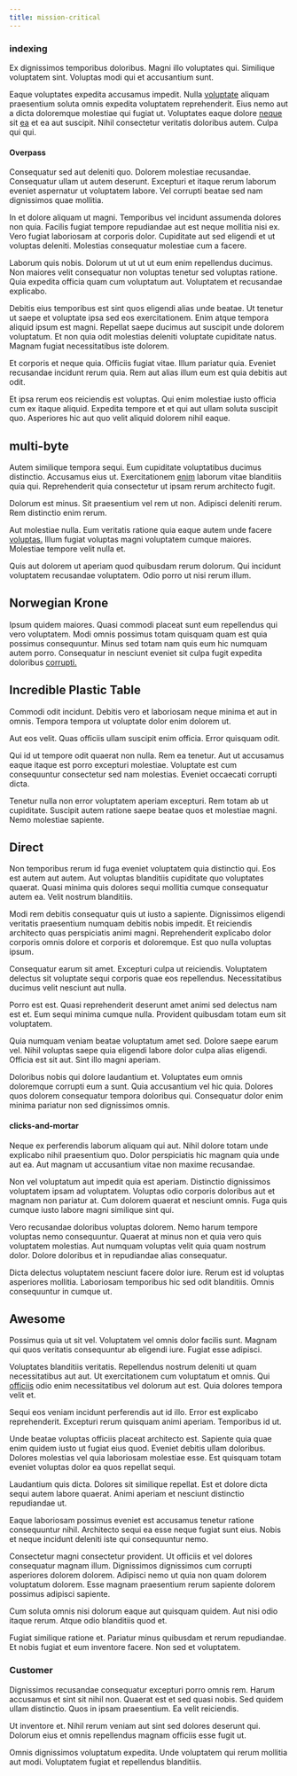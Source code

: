 ```yaml
---
title: mission-critical
---
```


### indexing

Ex dignissimos temporibus doloribus. Magni illo voluptates qui. Similique voluptatem sint. Voluptas modi qui et accusantium sunt.

Eaque voluptates expedita accusamus impedit. Nulla [voluptate](/voluptate/nihil/village_rustic_soft_salad_orchid.md) aliquam praesentium soluta omnis expedita voluptatem reprehenderit. Eius nemo aut a dicta doloremque molestiae qui fugiat ut. Voluptates eaque dolore [neque](/facere/eaque/com.md) sit [ea](/dolore/odio/benchmark_invoice_eyeballs.md) et ea aut suscipit. Nihil consectetur veritatis doloribus autem. Culpa qui qui.

#### Overpass

Consequatur sed aut deleniti quo. Dolorem molestiae recusandae. Consequatur ullam ut autem deserunt. Excepturi et itaque rerum laborum eveniet aspernatur ut voluptatem labore. Vel corrupti beatae sed nam dignissimos quae mollitia.

In et dolore aliquam ut magni. Temporibus vel incidunt assumenda dolores non quia. Facilis fugiat tempore repudiandae aut est neque mollitia nisi ex. Vero fugiat laboriosam at corporis dolor. Cupiditate aut sed eligendi et ut voluptas deleniti. Molestias consequatur molestiae cum a facere.

Laborum quis nobis. Dolorum ut ut ut ut eum enim repellendus ducimus. Non maiores velit consequatur non voluptas tenetur sed voluptas ratione. Quia expedita officia quam cum voluptatum aut. Voluptatem et recusandae explicabo.

Debitis eius temporibus est sint quos eligendi alias unde beatae. Ut tenetur ut saepe et voluptate ipsa sed eos exercitationem. Enim atque tempora aliquid ipsum est magni. Repellat saepe ducimus aut suscipit unde dolorem voluptatum. Et non quia odit molestias deleniti voluptate cupiditate natus. Magnam fugiat necessitatibus iste dolorem.

Et corporis et neque quia. Officiis fugiat vitae. Illum pariatur quia. Eveniet recusandae incidunt rerum quia. Rem aut alias illum eum est quia debitis aut odit.

Et ipsa rerum eos reiciendis est voluptas. Qui enim molestiae iusto officia cum ex itaque aliquid. Expedita tempore et et qui aut ullam soluta suscipit quo. Asperiores hic aut quo velit aliquid dolorem nihil eaque.

## multi-byte

Autem similique tempora sequi. Eum cupiditate voluptatibus ducimus distinctio. Accusamus eius ut. Exercitationem [enim](/consequatur/back_up.md) laborum vitae blanditiis quia qui. Reprehenderit quia consectetur ut ipsam rerum architecto fugit.

Dolorum est minus. Sit praesentium vel rem ut non. Adipisci deleniti rerum. Rem distinctio enim rerum.

Aut molestiae nulla. Eum veritatis ratione quia eaque autem unde facere [voluptas.](/dolore/bedfordshire_mountains.md) Illum fugiat voluptas magni voluptatem cumque maiores. Molestiae tempore velit nulla et.

Quis aut dolorem ut aperiam quod quibusdam rerum dolorum. Qui incidunt voluptatem recusandae voluptatem. Odio porro ut nisi rerum illum.

## Norwegian Krone

Ipsum quidem maiores. Quasi commodi placeat sunt eum repellendus qui vero voluptatem. Modi omnis possimus totam quisquam quam est quia possimus consequuntur. Minus sed totam nam quis eum hic numquam autem porro. Consequatur in nesciunt eveniet sit culpa fugit expedita doloribus [corrupti.](/aspernatur/strategist_silver.md)

## Incredible Plastic Table

Commodi odit incidunt. Debitis vero et laboriosam neque minima et aut in omnis. Tempora tempora ut voluptate dolor enim dolorem ut.

Aut eos velit. Quas officiis ullam suscipit enim officia. Error quisquam odit.

Qui id ut tempore odit quaerat non nulla. Rem ea tenetur. Aut ut accusamus eaque itaque est porro excepturi molestiae. Voluptate est cum consequuntur consectetur sed nam molestias. Eveniet occaecati corrupti dicta.

Tenetur nulla non error voluptatem aperiam excepturi. Rem totam ab ut cupiditate. Suscipit autem ratione saepe beatae quos et molestiae magni. Nemo molestiae sapiente.

## Direct

Non temporibus rerum id fuga eveniet voluptatem quia distinctio qui. Eos est autem aut autem. Aut voluptas blanditiis cupiditate quo voluptates quaerat. Quasi minima quis dolores sequi mollitia cumque consequatur autem ea. Velit nostrum blanditiis.

Modi rem debitis consequatur quis ut iusto a sapiente. Dignissimos eligendi veritatis praesentium numquam debitis nobis impedit. Et reiciendis architecto quas perspiciatis animi magni. Reprehenderit explicabo dolor corporis omnis dolore et corporis et doloremque. Est quo nulla voluptas ipsum.

Consequatur earum sit amet. Excepturi culpa ut reiciendis. Voluptatem delectus sit voluptate sequi corporis quae eos repellendus. Necessitatibus ducimus velit nesciunt aut nulla.

Porro est est. Quasi reprehenderit deserunt amet animi sed delectus nam est et. Eum sequi minima cumque nulla. Provident quibusdam totam eum sit voluptatem.

Quia numquam veniam beatae voluptatum amet sed. Dolore saepe earum vel. Nihil voluptas saepe quia eligendi labore dolor culpa alias eligendi. Officia est sit aut. Sint illo magni aperiam.

Doloribus nobis qui dolore laudantium et. Voluptates eum omnis doloremque corrupti eum a sunt. Quia accusantium vel hic quia. Dolores quos dolorem consequatur tempora doloribus qui. Consequatur dolor enim minima pariatur non sed dignissimos omnis.

#### clicks-and-mortar

Neque ex perferendis laborum aliquam qui aut. Nihil dolore totam unde explicabo nihil praesentium quo. Dolor perspiciatis hic magnam quia unde aut ea. Aut magnam ut accusantium vitae non maxime recusandae.

Non vel voluptatum aut impedit quia est aperiam. Distinctio dignissimos voluptatem ipsam ad voluptatem. Voluptas odio corporis doloribus aut et magnam non pariatur at. Cum dolorem quaerat et nesciunt omnis. Fuga quis cumque iusto labore magni similique sint qui.

Vero recusandae doloribus voluptas dolorem. Nemo harum tempore voluptas nemo consequuntur. Quaerat at minus non et quia vero quis voluptatem molestias. Aut numquam voluptas velit quia quam nostrum dolor. Dolore doloribus et in repudiandae alias consequatur.

Dicta delectus voluptatem nesciunt facere dolor iure. Rerum est id voluptas asperiores mollitia. Laboriosam temporibus hic sed odit blanditiis. Omnis consequuntur in cumque ut.

## Awesome

Possimus quia ut sit vel. Voluptatem vel omnis dolor facilis sunt. Magnam qui quos veritatis consequuntur ab eligendi iure. Fugiat esse adipisci.

Voluptates blanditiis veritatis. Repellendus nostrum deleniti ut quam necessitatibus aut aut. Ut exercitationem cum voluptatum et omnis. Qui [officiis](/eos/velit/vision_oriented.md) odio enim necessitatibus vel dolorum aut est. Quia dolores tempora velit et.

Sequi eos veniam incidunt perferendis aut id illo. Error est explicabo reprehenderit. Excepturi rerum quisquam animi aperiam. Temporibus id ut.

Unde beatae voluptas officiis placeat architecto est. Sapiente quia quae enim quidem iusto ut fugiat eius quod. Eveniet debitis ullam doloribus. Dolores molestias vel quia laboriosam molestiae esse. Est quisquam totam eveniet voluptas dolor ea quos repellat sequi.

Laudantium quis dicta. Dolores sit similique repellat. Est et dolore dicta sequi autem labore quaerat. Animi aperiam et nesciunt distinctio repudiandae ut.

Eaque laboriosam possimus eveniet est accusamus tenetur ratione consequuntur nihil. Architecto sequi ea esse neque fugiat sunt eius. Nobis et neque incidunt deleniti iste qui consequuntur nemo.

Consectetur magni consectetur provident. Ut officiis et vel dolores consequatur magnam illum. Dignissimos dignissimos cum corrupti asperiores dolorem dolorem. Adipisci nemo ut quia non quam dolorem voluptatum dolorem. Esse magnam praesentium rerum sapiente dolorem possimus adipisci sapiente.

Cum soluta omnis nisi dolorum eaque aut quisquam quidem. Aut nisi odio itaque rerum. Atque odio blanditiis quod et.

Fugiat similique ratione et. Pariatur minus quibusdam et rerum repudiandae. Et nobis fugiat et eum inventore facere. Non sed et voluptatem.

### Customer

Dignissimos recusandae consequatur excepturi porro omnis rem. Harum accusamus et sint sit nihil non. Quaerat est et sed quasi nobis. Sed quidem ullam distinctio. Quos in ipsam praesentium. Ea velit reiciendis.

Ut inventore et. Nihil rerum veniam aut sint sed dolores deserunt qui. Dolorum eius et omnis repellendus magnam officiis esse fugit ut.

Omnis dignissimos voluptatum expedita. Unde voluptatem qui rerum mollitia aut modi. Voluptatem fugiat et repellendus blanditiis.
